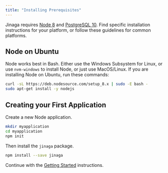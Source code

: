 ```yaml
---
title: "Installing Prerequisites"
---
```


Jinaga requires [Node 8](https://nodejs.org) and [PostgreSQL 10](https://www.postgresql.org/).
Find specific installation instructions for your platform, or follow these guidelines for common platforms.

## Node on Ubuntu

Node works best in Bash. Either use the Windows Subsystem for Linux, or use `nvm-windows` to install Node, or just use MacOS/Linux.
If you are installing Node on Ubuntu, run these commands:

```bash
curl -sL https://deb.nodesource.com/setup_8.x | sudo -E bash -
sudo apt-get install -y nodejs
```

## Creating your First Application

Create a new Node application.

```bash
mkdir myapplication
cd myapplication
npm init
```

Then install the `jinaga` package.

```bash
npm install --save jinaga
```

Continue with the [Getting Started](../getting-started) instructions.